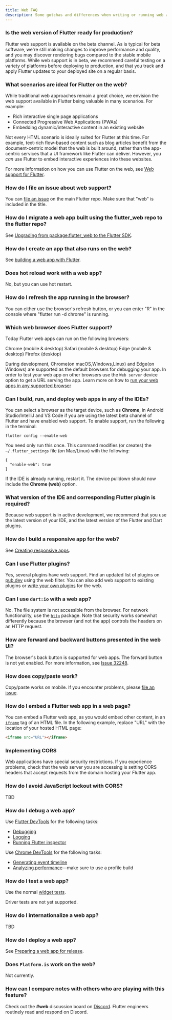```yaml
---
title: Web FAQ
description: Some gotchas and differences when writing or running web apps in Flutter.
---
```


### Is the web version of Flutter ready for production?

Flutter web support is available on the beta channel.
As is typical for beta software, we're still making
changes to improve performance and quality, and you
may discover rendering bugs compared to the stable
mobile platforms. While web support is in beta,
we recommend careful testing on a variety of platforms
before deploying to production, and that you track and
apply Flutter updates to your deployed site on a regular
basis.

### What scenarios are ideal for Flutter on the web?

While traditional web approaches remain a great choice,
we envision the web support available in Flutter being
valuable in many scenarios. For example:

* Rich interactive single page applications
* Connected Progressive Web Applications (PWAs)
* Embedding dynamic/interactive content in an existing website

Not every HTML scenario is ideally suited for Flutter at
this time. For example, text-rich flow-based content such
as blog articles benefit from the document-centric model that
the web is built around, rather than the app-centric services
that a UI framework like Flutter can deliver.
However, you _can_ use Flutter to
embed interactive experiences into these websites.

For more information on how you can use Flutter on the web,
see [Web support for Flutter][].

### How do I file an issue about web support?

You can [file an issue][] on the main Flutter repo.
Make sure that "web" is included in the title.

### How do I migrate a web app built using the flutter_web repo to the flutter repo?

See [Upgrading from package:flutter_web to the Flutter SDK][].

### How do I create an app that also runs on the web?

See [building a web app with Flutter][].

### Does hot reload work with a web app?

No, but you can use hot restart.

### How do I refresh the app running in the browser?

You can either use the browser's refresh button,
or you can enter "R" in the console where
"flutter run -d chrome" is running.

### Which web browser does Flutter support?
Today Flutter web apps can run on the following browsers:

Chrome (mobile & desktop)
Safari (mobile & desktop)
Edge (mobile & desktop)
Firefox (desktop)

During development, Chrome(on macOS,Windows,Linux) and Edge(on Windows) are supported as the default browsers for debugging your app. 
In order to test your web app on other browsers use the `Web server` device option to get a URL serving the app.
Learn more on how to [run your web apps in any supported browser][]

### Can I build, run, and deploy web apps in any of the IDEs?

You can select a browser as the target device, such as **Chrome**, in
Android Studio/IntelliJ and VS Code if you are using the
latest beta channel of Flutter and have enabled web support.
To enable support, run the following in the terminal:

```terminal
flutter config --enable-web
```

You need only run this once.
This command modifies (or creates) the
`~/.flutter_settings` file (on Mac/Linux)
with the following:

```shell
{
  "enable-web": true
}
```

If the IDE is already running, restart it.
The device pulldown should now include the **Chrome (web)**
option.

### What version of the IDE and corresponding Flutter plugin is required?

Because web support is in active development,
we recommend that you use the latest version of
your IDE, and the latest version of the Flutter
and Dart plugins.

### How do I build a responsive app for the web?

See [Creating responsive apps][].

### Can I use Flutter plugins?

Yes, several plugins have web support. 
Find an updated list of plugins on [pub.dev][] using the web filter.
You can also add web support to existing plugins or
[write your own plugins][] for the web.

### Can I use `dart:io` with a web app?

No. The file system is not accessible from the browser.
For network functionality, use the [`http`][]
package. Note that security works somewhat
differently because the browser (and not the app)
controls the headers on an HTTP request.

### How are forward and backward buttons presented in the web UI?

The browser's back button is supported for web apps.
The forward button is not yet enabled.
For more information, see [Issue 32248][].

### How does copy/paste work?

Copy/paste works on mobile. If you encounter problems,
please [file an issue][].

### How do I embed a Flutter web app in a web page?

You can embed a Flutter web app,
as you would embed other content,
in an [`iframe`][] tag of an HTML file.
In the following example, replace "URL"
with the location of your hosted HTML page:

```html
<iframe src="URL"></iframe>
```

### Implementing CORS

Web applications have special security restrictions.
If you experience problems,
check that the web server you are accessing is setting
CORS headers that accept requests from the domain
hosting your Flutter app.

### How do I avoid JavaScript lockout with CORS?

TBD

### How do I debug a web app?

Use [Flutter DevTools][] for the following tasks:

* [Debugging][]
* [Logging][]
* [Running Flutter inspector][]

Use [Chrome DevTools][] for the following tasks:

* [Generating event timeline][]
* [Analyzing performance][]&mdash;make sure to use a
  profile build

### How do I test a web app?

Use the normal [widget tests][].

Driver tests are not yet supported.

### How do I internationalize a web app?

TBD

### How do I deploy a web app?

See [Preparing a web app for release][].

### Does `Platform.is` work on the web?

Not currently.

### How can I compare notes with others who are playing with this feature?

Check out the **#web** discussion board on [Discord][].
Flutter engineers routinely read and respond on Discord.


[Analyzing performance]: https://developers.google.com/web/tools/chrome-devtools/evaluate-performance
[building a web app with Flutter]: /docs/get-started/web
[Chrome DevTools]: https://developers.google.com/web/tools/chrome-devtools
[Creating responsive apps]: /docs/development/ui/layout/responsive
[Debugging]: /docs/development/tools/devtools/debugger
[Discord]: https://discord.gg/N7Yshp4
[file an issue]: https://goo.gle/flutter_web_issue
[Flutter DevTools]: /docs/development/tools/devtools/overview
[Generating event timeline]: https://developers.google.com/web/tools/chrome-devtools/evaluate-performance/performance-reference
[`http`]: {{site.pub}}/packages/http
[`iframe`]: https://html.com/tags/iframe/
[Issue 32248]: {{site.github}}/flutter/flutter/issues/32248
[Logging]: /docs/development/tools/devtools/logging
[Preparing a web app for release]: /docs/deployment/web
[Running Flutter inspector]: /docs/development/tools/devtools/inspector
[Upgrading from package:flutter_web to the Flutter SDK]: {{site.github}}/flutter/flutter/wiki/Upgrading-from-package:flutter_web-to-the-Flutter-SDK
[widget tests]: /docs/testing#widget-tests
[pub.dev]: {{site.pub}}/flutter/packages?platform=web
[Web support for Flutter]: /web
[write your own plugins]: {{site.medium}}/flutter/how-to-write-a-flutter-web-plugin-5e26c689ea1
[run your web apps in any supported browser]: https://flutter.dev/docs/get-started/web#create-and-run
